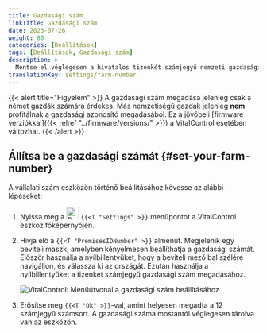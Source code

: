 ```yaml
---
title: Gazdasági szám
linkTitle: Gazdasági szám
date: 2023-07-26
weight: 80
categories: [Beállítások]
tags: [Beállítások, Gazdasági szám]
description: >
  Mentse el véglegesen a hivatalos tizenkét számjegyű nemzeti gazdasági azonosítóját a VitalControl eszközön.
translationKey: settings/farm-number
---
```

{{< alert title="Figyelem" >}}
A gazdasági szám megadása jelenleg csak a német gazdák számára érdekes. Más nemzetiségű gazdák jelenleg **nem** profitálnak a gazdasági azonosító megadásából. Ez a jövőbeli [firmware verziókkal]({{< relref "../firmware/versions/" >}}) a VitalControl esetében változhat.
{{< /alert >}}

## Állítsa be a gazdasági számát {#set-your-farm-number}

A vállalati szám eszközön történő beállításához kövesse az alábbi lépéseket:

1. Nyissa meg a <img src="/icons/gear.svg" width="25" align="bottom" alt="Beállítások" /> `{{<T "Settings" >}}` menüpontot a VitalControl eszköz főképernyőjén.

2. Hívja elő a `{{<T "PremisesIDNumber" >}}` almenüt. Megjelenik egy beviteli maszk, amelyben kényelmesen beállíthatja a gazdasági számát. Először használja a nyílbillentyűket, hogy a beviteli mező bal szélére navigáljon, és válassza ki az országát. Ezután használja a nyílbillentyűket a tizenkét számjegyű gazdasági szám megadásához.

   ![VitalControl: Menüútvonal a gazdasági szám beállításához](../images/farm-number.png "A gazdasági szám beállítása")

3. Erősítse meg `{{<T "Ok" >}}`-val, amint helyesen megadta a 12 számjegyű számsort. A gazdasági száma mostantól véglegesen tárolva van az eszközön.
